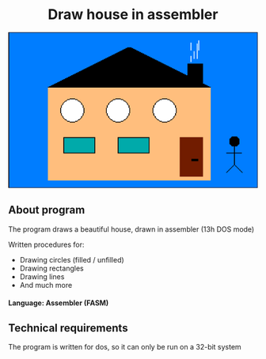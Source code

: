 <h1 align="center">Draw house in assembler</h1>
<p align="center"><img src="https://github.com/N1ghtF1re/Draw-house-in-assembler/blob/master/Screen.PNG"></p>

About program
--------------------
The program draws a beautiful house, drawn in assembler (13h DOS mode)

Written procedures for:
+ Drawing circles (filled / unfilled)
+ Drawing rectangles
+ Drawing lines
+ And much more

#### Language: Assembler (FASM)

Technical requirements
--------------------
The program is written for dos, so it can only be run on a 32-bit system
